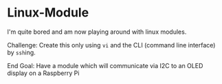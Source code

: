 # Linux-Module

I'm quite bored and am now playing around with linux modules.

Challenge: Create this only using `vi` and the CLI (command line interface) by `ssh`ing.

End Goal: Have a module which will communicate via I2C to an OLED display on a Raspberry Pi
